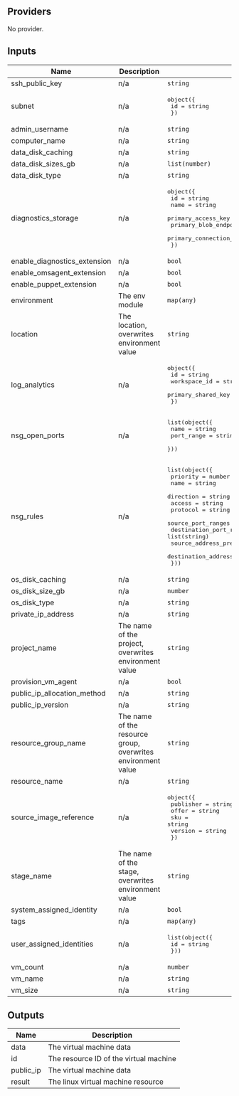 ## Providers

No provider.

## Inputs

| Name | Description | Type | Default | Required |
|------|-------------|------|---------|:--------:|
| ssh\_public\_key | n/a | `string` | n/a | yes |
| subnet | n/a | <pre>object({<br>    id = string<br>  })</pre> | n/a | yes |
| admin\_username | n/a | `string` | `"remoteuser"` | no |
| computer\_name | n/a | `string` | `""` | no |
| data\_disk\_caching | n/a | `string` | `"ReadOnly"` | no |
| data\_disk\_sizes\_gb | n/a | `list(number)` | `[]` | no |
| data\_disk\_type | n/a | `string` | `"StandardSSD_LRS"` | no |
| diagnostics\_storage | n/a | <pre>object({<br>    id                        = string<br>    name                      = string<br>    primary_access_key        = string<br>    primary_blob_endpoint     = string<br>    primary_connection_string = string<br>  })</pre> | `null` | no |
| enable\_diagnostics\_extension | n/a | `bool` | `true` | no |
| enable\_omsagent\_extension | n/a | `bool` | `false` | no |
| enable\_puppet\_extension | n/a | `bool` | `false` | no |
| environment | The env module | `map(any)` | `{}` | no |
| location | The location, overwrites environment value | `string` | `"*"` | no |
| log\_analytics | n/a | <pre>object({<br>    id                 = string<br>    workspace_id       = string<br>    primary_shared_key = string<br>  })</pre> | `null` | no |
| nsg\_open\_ports | n/a | <pre>list(object({<br>    name       = string<br>    port_range = string<br>  }))</pre> | `[]` | no |
| nsg\_rules | n/a | <pre>list(object({<br>    priority                     = number<br>    name                         = string<br>    direction                    = string<br>    access                       = string<br>    protocol                     = string<br>    source_port_ranges           = list(string)<br>    destination_port_ranges      = list(string)<br>    source_address_prefixes      = list(string)<br>    destination_address_prefixes = list(string)<br>  }))</pre> | `[]` | no |
| os\_disk\_caching | n/a | `string` | `"ReadWrite"` | no |
| os\_disk\_size\_gb | n/a | `number` | `31` | no |
| os\_disk\_type | n/a | `string` | `"StandardSSD_LRS"` | no |
| private\_ip\_address | n/a | `string` | `null` | no |
| project\_name | The name of the project, overwrites environment value | `string` | `"*"` | no |
| provision\_vm\_agent | n/a | `bool` | `true` | no |
| public\_ip\_allocation\_method | n/a | `string` | `"Dynamic"` | no |
| public\_ip\_version | n/a | `string` | `"IPv4"` | no |
| resource\_group\_name | The name of the resource group, overwrites environment value | `string` | `"*"` | no |
| resource\_name | n/a | `string` | `""` | no |
| source\_image\_reference | n/a | <pre>object({<br>    publisher = string<br>    offer     = string<br>    sku       = string<br>    version   = string<br>  })</pre> | `null` | no |
| stage\_name | The name of the stage, overwrites environment value | `string` | `"*"` | no |
| system\_assigned\_identity | n/a | `bool` | `false` | no |
| tags | n/a | `map(any)` | `{}` | no |
| user\_assigned\_identities | n/a | <pre>list(object({<br>    id = string<br>  }))</pre> | `[]` | no |
| vm\_count | n/a | `number` | `1` | no |
| vm\_name | n/a | `string` | `""` | no |
| vm\_size | n/a | `string` | `"Standard_D2s_v3"` | no |

## Outputs

| Name | Description |
|------|-------------|
| data | The virtual machine data |
| id | The resource ID of the virtual machine |
| public\_ip | The virtual machine data |
| result | The linux virtual machine resource |

